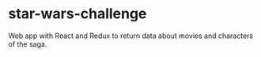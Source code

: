 # star-wars-challenge
Web app with React and Redux to return data about movies and characters of the saga.

